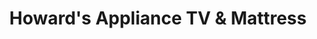 ---
title: "Howard's Appliance TV & Mattress"
url: /corona/howards-appliance-tv-and-mattress/
shop: appliance
---